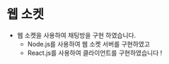 # 웹 소켓

- 웹 소켓을 사용하여 채팅방을 구현 하였습니다.
  - Node.js를 사용하여 웹 소켓 서버를 구현하였고
  - React.js를 사용하여 클라이언트를 구현하였습니다 !
